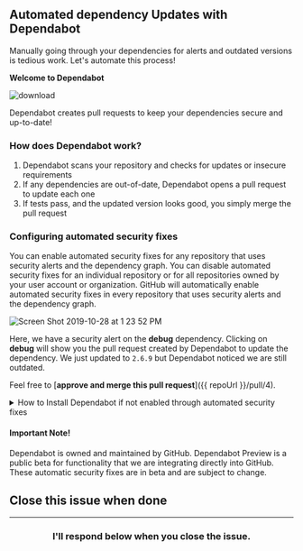 ## Automated dependency Updates with Dependabot

Manually going through your dependencies for alerts and outdated versions is tedious work. Let's automate this process!

**Welcome to Dependabot**

![download](https://user-images.githubusercontent.com/6351798/67623352-53f86200-f7e1-11e9-957d-47bb009f030f.png)

Dependabot creates pull requests to keep your dependencies secure and up-to-date!

### How does Dependabot work?

1. Dependabot scans your repository and checks for updates or insecure requirements
1. If any dependencies are out-of-date, Dependabot opens a pull request to update each one
1. If tests pass, and the updated version looks good, you simply merge the pull request

### Configuring automated security fixes

You can enable automated security fixes for any repository that uses security alerts and the dependency graph. You can disable automated security fixes for an individual repository or for all repositories owned by your user account or organization. GitHub will automatically enable automated security fixes in every repository that uses security alerts and the dependency graph.

![Screen Shot 2019-10-28 at 1 23 52 PM](https://user-images.githubusercontent.com/6351798/67711794-5c3ed180-f988-11e9-97ba-41451996a2fb.png)

Here, we have a security alert on the **debug** dependency. Clicking on **debug** will show you the pull request created by Dependabot to update the dependency. We just updated to `2.6.9` but Dependabot noticed we are still outdated.

Feel free to [**approve and merge this pull request**]({{ repoUrl }}/pull/4).

<details>
  <summary>How to Install Dependabot if not enabled through automated security fixes</summary>

    - Navigate to Dependabot on the [GitHub Marketplace](https://github.com/marketplace/dependabot-preview)
    - Click the "Install it for free" button
    - Follow on-screen instructions to add Dependabot to your GitHub profile
    - When installing Dependabot, choose `Only select repositories` and choose this repository, {{ repoUrl }}
    - On `app.dependabot.com`, under `repos you want to add`, select {{ repoUrl }} and click the `Add selected` button
    
</details>

#### Important Note!
Dependabot is owned and maintained by GitHub. Dependabot Preview is a public beta for functionality that we are integrating directly into GitHub. These automatic security fixes are in beta and are subject to change.


## Close this issue when done

<hr>
<h3 align="center">I'll respond below when you close the issue.</h3>
